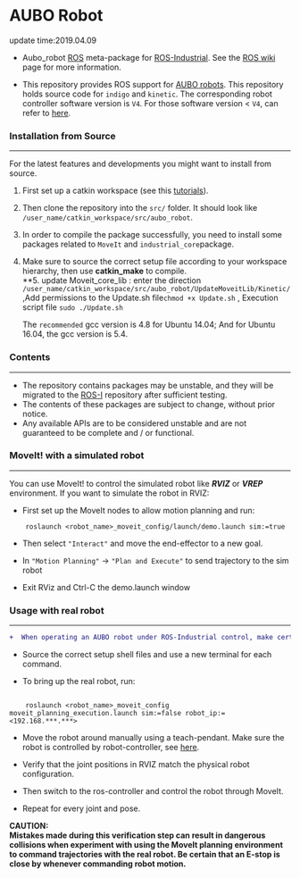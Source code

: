 # AUBO Robot
update time:2019.04.09


* Aubo_robot [ROS](http://www.ros.org/) meta-package for [ROS-Industrial](http://wiki.ros.org/Industrial). See the [ROS wiki](http://wiki.ros.org/)  page for more information.

* This repository provides ROS support for [AUBO robots](https://aubo-robotics.com/en/). This repository holds source code for `indigo` and `kinetic`. The corresponding robot controller software version is `V4`. For those software version < `V4`, can refer to [here]( http://wiki.ros.org/aubo_robot).

### Installation from Source
---

For the latest features and developments you might want to install from source.<br>

1. First set up a catkin workspace (see this [tutorials](http://wiki.ros.org/catkin/Tutorials)).<br>
2. Then clone the repository into the `src/` folder. It should look like `/user_name/catkin_workspace/src/aubo_robot`.<br>
3. In order to compile the package successfully, you need to install some packages related to `MoveIt` and `industrial_core`package.<br>
4. Make sure to source the correct setup file according to your workspace hierarchy, then use **catkin_make** to compile.<br>
**5. update Moveit_core_lib : enter the direction `/user_name/catkin_workspace/src/aubo_robot/UpdateMoveitLib/Kinetic/`,Add permissions to the Update.sh file`chmod +x Update.sh` , Execution script file `sudo ./Update.sh`

	The `recommended` gcc version is 4.8 for Ubuntu 14.04; And for Ubuntu 16.04, the gcc version is 5.4.

### Contents
----
* The repository contains packages may be unstable, and they will be migrated to the [ROS-I](https://github.com/ros-industrial) repository after sufficient testing.<br>
* The contents of these packages are subject to change, without prior notice.<br>
* Any available APIs are to be considered unstable and are not guaranteed to be complete and / or functional.
### MoveIt! with a simulated robot
---

You can use MoveIt! to control the simulated robot like ***RVIZ*** or ***VREP*** environment. If you want to simulate the robot in RVIZ:

* First set up the MoveIt nodes to allow motion planning and run:
```
	roslaunch <robot_name>_moveit_config/launch/demo.launch sim:=true
```
* Then select `"Interact"` and move the end-effector to a new goal.

* In  `"Motion Planning"` -> `"Plan and Execute"` to send trajectory to the sim robot

* Exit RViz and Ctrl-C the demo.launch window

### Usage with real robot
---
```diff
+  When operating an AUBO robot under ROS-Industrial control, make certain that no one is within the robot workspace and the e-stop is under operator control.
```
* Source the correct setup shell files and use a new terminal for each command.

* To bring up the real robot, run:
```

	roslaunch <robot_name>_moveit_config moveit_planning_execution.launch sim:=false robot_ip:=<192.168.***.***>
```


* Move the robot around manually using a teach-pendant. Make sure the robot is controlled by robot-controller, see [here](https://github.com/lg609/aubo_robot/tree/master/aubo_driver).

* Verify that the joint positions in RVIZ match the physical robot configuration.

* Then switch to the ros-controller and control the robot through MoveIt.
* Repeat for every joint and pose.

**CAUTION:<br>
	Mistakes made during this verification step can result in dangerous collisions when experiment with using the MoveIt planning environment to 	command trajectories with the real robot. Be certain that an E-stop is close by whenever commanding robot motion.**
